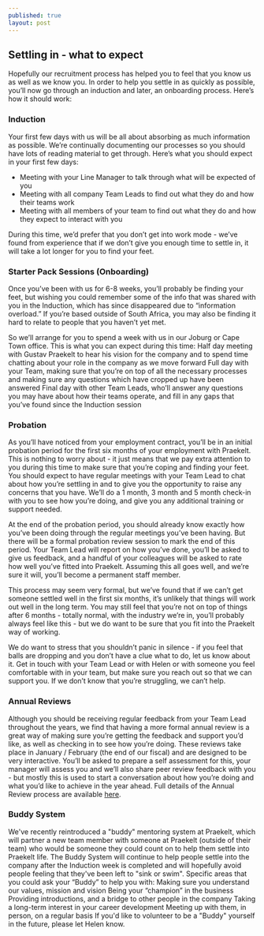 ```yaml
---
published: true
layout: post
---
```



## Settling in - what to expect

Hopefully our recruitment process has helped you to feel that you know us as well as we know you. In order to help you settle in as quickly as possible, you’ll now go through an induction and later, an onboarding process. Here’s how it should work:

### Induction

Your first few days with us will be all about absorbing as much information as possible. We’re continually documenting our processes so you should have lots of reading material to get through. Here’s what you should expect in your first few days:

- Meeting with your Line Manager to talk through what will be expected of you
- Meeting with all company Team Leads to find out what they do and how their teams work
- Meeting with all members of your team to find out what they do and how they expect to interact with you

During this time, we’d prefer that you don’t get into work mode - we’ve found from experience that if we don’t give you enough time to settle in, it will take a lot longer for you to find your feet.

### Starter Pack Sessions (Onboarding)
Once you’ve been with us for 6-8 weeks, you’ll probably be finding your feet, but wishing you could remember some of the info that was shared with you in the Induction, which has since disappeared due to “information overload.” If you’re based outside of South Africa, you may also be finding it hard to relate to people that you haven’t yet met.

So we’ll arrange for you to spend a week with us in our Joburg or Cape Town office. This is what you can expect during this time:
Half day meeting with Gustav Praekelt to hear his vision for the company and to spend time chatting about your role in the company as we move forward
Full day with your Team, making sure that you’re on top of all the necessary processes and making sure any questions which have cropped up have been answered
Final day with other Team Leads, who’ll answer any questions you may have about how their teams operate, and fill in any gaps that you’ve found since the Induction session


### Probation
As you’ll have noticed from your employment contract, you’ll be in an initial probation period for the first six months of your employment with Praekelt. This is nothing to worry about - it just means that we pay extra attention to you during this time to make sure that you’re coping and finding your feet. You should expect to have regular meetings with your Team Lead to chat about how you’re settling in and to give you the opportunity to raise any concerns that you have. We’ll do a 1 month, 3 month and 5 month check-in with you to see how you’re doing, and give you any additional training or support needed.

At the end of the probation period, you should already know exactly how you’ve been doing through the regular meetings you’ve been having. But there will be a formal probation review session to mark the end of this period. Your Team Lead will report on how you’ve done, you’ll be asked to give us feedback, and a handful of your colleagues will be asked to rate how well you’ve fitted into Praekelt. Assuming this all goes well, and we’re sure it will, you’ll become a permanent staff member.

This process may seem very formal, but we’ve found that if we can’t get someone settled well in the first six months, it’s unlikely that things will work out well in the long term. You may still feel that you’re not on top of things after 6 months - totally normal, with the industry we’re in, you’ll probably always feel like this - but we do want to be sure that you fit into the Praekelt way of working.

We do want to stress that you shouldn’t panic in silence - if you feel that balls are dropping and you don’t have a clue what to do, let us know about it. Get in touch with your Team Lead or with Helen or with someone you feel comfortable with in your team, but make sure you reach out so that we can support you. If we don’t know that you’re struggling, we can’t help. 

### Annual Reviews
Although you should be receiving regular feedback from your Team Lead throughout the years, we find that having a more formal annual review is a great way of making sure you’re getting the feedback and support you’d like, as well as checking in to see how you’re doing. These reviews take place in January / February (the end of our fiscal) and are designed to be very interactive. You’ll be asked to prepare a self assessment for this, your manager will assess you and we’ll also share peer review feedback with you - but mostly this is used to start a conversation about how you’re doing and what you’d like to achieve in the year ahead. Full details of the Annual Review process are available [here](https://docs.google.com/document/d/1doRGny6K5f8pjv68rt5QMYT3NnXwa2h_k_6N4RTgRPE/edit#heading=h.8zes2imnrh99). 

### Buddy System
We've recently reintroduced a "buddy" mentoring system at Praekelt, which will partner a new team member with someone at Praekelt (outside of their team) who would be someone they could count on to help them settle into Praekelt life. The Buddy System will continue to help people settle into the company after the Induction week is completed and will hopefully avoid people feeling that they've been left to "sink or swim".
Specific areas that you could ask your “Buddy” to help you with:
Making sure you understand our values, mission and vision
Being your “champion” in the business
Providing introductions, and a bridge to other people in the company
Taking a long-term interest in your career development 
Meeting up with them, in person, on a regular basis
If you'd like to volunteer to be a "Buddy" yourself in the future, please let Helen know.
